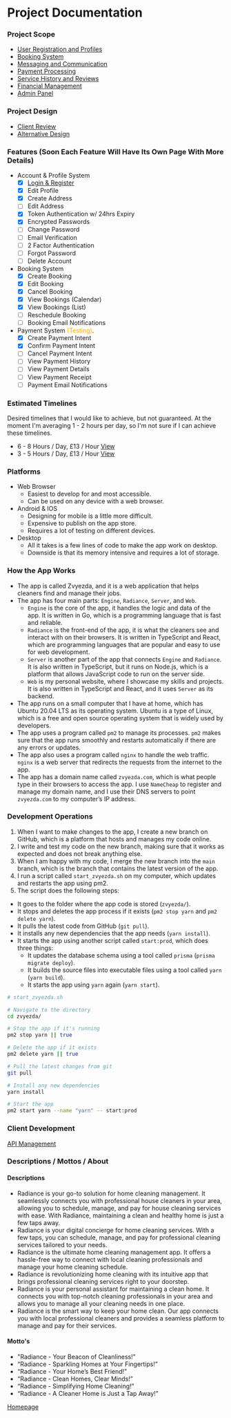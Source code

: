 # Project Documentation

### Project Scope

- [User Registration and Profiles](./docs/ProjectScope/USER_REGISTRATION_PROFILES.md)
- [Booking System](./docs/ProjectScope/BOOKING_SYSTEM.md)
- [Messaging and Communication](./docs/ProjectScope/MESSAGING_COMMUNICATION.md)
- [Payment Processing](./docs/ProjectScope/PAYMENT_PROCESSING.md)
- [Service History and Reviews](./docs/ProjectScope/SERVICE_HISTORY_REVIEWS.md)
- [Financial Management](./docs/ProjectScope/FINANCIAL_MANAGEMENT.md)
- [Admin Panel](./docs/ProjectScope/ADMIN_PANEL.md)

### Project Design

- [Client Review](./docs/CLIENT_OPINIONS.md)
- [Alternative Design](./docs/ALTERNATIVE_DESIGN.md)

### Features (Soon Each Feature Will Have Its Own Page With More Details)

- Account & Profile System
  - [x] [Login & Register](./docs/Features/LOGIN_REGISTER.md)
  - [x] Edit Profile
  - [x] Create Address
  - [ ] Edit Address
  - [x] Token Authentication w/ 24hrs Expiry
  - [x] Encrypted Passwords
  - [ ] Change Password
  - [ ] Email Verification
  - [ ] 2 Factor Authentication
  - [ ] Forgot Password
  - [ ] Delete Account
- Booking System
  - [x] Create Booking
  - [x] Edit Booking
  - [x] Cancel Booking
  - [x] View Bookings (Calendar)
  - [x] View Bookings (List)
  - [ ] Reschedule Booking
  - [ ] Booking Email Notifications
- Payment System <span style="color:orange">(Testing)</span>.
  - [x] Create Payment Intent
  - [x] Confirm Payment Intent
  - [ ] Cancel Payment Intent
  - [ ] View Payment History
  - [ ] View Payment Details
  - [ ] View Payment Receipt
  - [ ] Payment Email Notifications

### Estimated Timelines

Desired timelines that I would like to achieve, but not guaranteed.
At the moment I'm averaging 1 - 2 hours per day, so I'm not sure if I can achieve these timelines.

- 6 - 8 Hours / Day, £13 / Hour [View](./docs/images/TIMELINE_01.png)
- 3 - 5 Hours / Day, £13 / Hour [View](./docs/images/TIMELINE_02.png)

### Platforms

- Web Browser
  - Easiest to develop for and most accessible.
  - Can be used on any device with a web browser.
- Android & IOS
  - Designing for mobile is a little more difficult.
  - Expensive to publish on the app store.
  - Requires a lot of testing on different devices.
- Desktop
  - All it takes is a few lines of code to make the app work on desktop.
  - Downside is that its memory intensive and requires a lot of storage.

### How the App Works

- The app is called Zvyezda, and it is a web application that helps cleaners find and manage their jobs.
- The app has four main parts: `Engine`, `Radiance`, `Server`, and `Web`.
  - `Engine` is the core of the app, it handles the logic and data of the app. It is written in Go, which is a programming language that is fast and reliable.
  - `Radiance` is the front-end of the app, it is what the cleaners see and interact with on their browsers. It is written in TypeScript and React, which are programming languages that are popular and easy to use for web development.
  - `Server` is another part of the app that connects `Engine` and `Radiance`. It is also written in TypeScript, but it runs on Node.js, which is a platform that allows JavaScript code to run on the server side.
  - `Web` is my personal website, where I showcase my skills and projects. It is also written in TypeScript and React, and it uses `Server` as its backend.
- The app runs on a small computer that I have at home, which has Ubuntu 20.04 LTS as its operating system. Ubuntu is a type of Linux, which is a free and open source operating system that is widely used by developers.
- The app uses a program called `pm2` to manage its processes. `pm2` makes sure that the app runs smoothly and restarts automatically if there are any errors or updates.
- The app also uses a program called `nginx` to handle the web traffic. `nginx` is a web server that redirects the requests from the internet to the app.
- The app has a domain name called `zvyezda.com`, which is what people type in their browsers to access the app. I use `NameCheap` to register and manage my domain name, and I use their DNS servers to point `zvyezda.com` to my computer’s IP address.

### Development Operations

1. When I want to make changes to the app, I create a new branch on GitHub, which is a platform that hosts and manages my code online.
2. I write and test my code on the new branch, making sure that it works as expected and does not break anything else.
3. When I am happy with my code, I merge the new branch into the `main` branch, which is the branch that contains the latest version of the app.
4. I run a script called `start_zvyezda.sh` on my computer, which updates and restarts the app using pm2.
5. The script does the following steps:

- It goes to the folder where the app code is stored (`zvyezda/`).
- It stops and deletes the app process if it exists (`pm2 stop yarn` and `pm2 delete yarn`).
- It pulls the latest code from GitHub (`git pull`).
- It installs any new dependencies that the app needs (`yarn install`).
- It starts the app using another script called `start:prod`, which does three things:
  - It updates the database schema using a tool called `prisma` (`prisma migrate deploy`).
  - It builds the source files into executable files using a tool called `yarn` (`yarn build`).
  - It starts the app using `yarn` again (`yarn start`).

```bash
# start_zvyezda.sh

# Navigate to the directory
cd zvyezda/

# Stop the app if it's running
pm2 stop yarn || true

# Delete the app if it exists
pm2 delete yarn || true

# Pull the latest changes from git
git pull

# Install any new dependencies
yarn install

# Start the app
pm2 start yarn --name "yarn" -- start:prod
```

### Client Development

[API Management](./docs/API.md)

### Descriptions / Mottos / About

#### Descriptions

- Radiance is your go-to solution for home cleaning management. It seamlessly connects you with professional house cleaners in your area, allowing you to schedule, manage, and pay for house cleaning services with ease. With Radiance, maintaining a clean and healthy home is just a few taps away.
- Radiance is your digital concierge for home cleaning services. With a few taps, you can schedule, manage, and pay for professional cleaning services tailored to your needs.
- Radiance is the ultimate home cleaning management app. It offers a hassle-free way to connect with local cleaning professionals and manage your home cleaning schedule.
- Radiance is revolutionizing home cleaning with its intuitive app that brings professional cleaning services right to your doorstep.
- Radiance is your personal assistant for maintaining a clean home. It connects you with top-notch cleaning professionals in your area and allows you to manage all your cleaning needs in one place.
- Radiance is the smart way to keep your home clean. Our app connects you with local professional cleaners and provides a seamless platform to manage and pay for their services.

#### Motto's

- "Radiance - Your Beacon of Cleanliness!"
- “Radiance - Sparkling Homes at Your Fingertips!”
- “Radiance - Your Home’s Best Friend!”
- “Radiance - Clean Homes, Clear Minds!”
- “Radiance - Simplifying Home Cleaning!”
- “Radiance - A Cleaner Home is Just a Tap Away!”

[Homepage](../../README.md)
